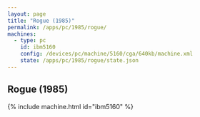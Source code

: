 ```yaml
---
layout: page
title: "Rogue (1985)"
permalink: /apps/pc/1985/rogue/
machines:
  - type: pc
    id: ibm5160
    config: /devices/pc/machine/5160/cga/640kb/machine.xml
    state: /apps/pc/1985/rogue/state.json
---
```


Rogue (1985)
---

{% include machine.html id="ibm5160" %}
